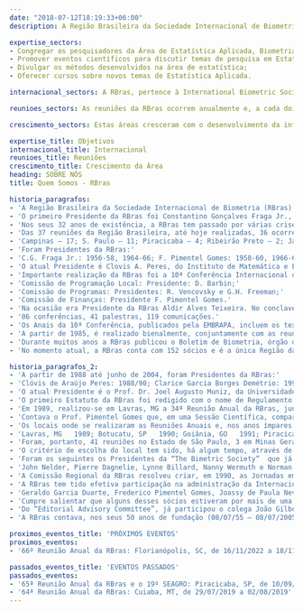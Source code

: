 ```yaml
---
date: "2018-07-12T18:19:33+06:00"
description: A Região Brasileira da Sociedade Internacional de Biometria (RBras) é uma sociedade científica fundada em 1955, de caráter cultural, sem fins lucrativos, dedicada aos pesquisadores brasileiros que trabalham com os aspectos matemáticos e estatísticos das Ciências Agrárias, Biologia e áreas afins. De acordo com seu estatuto, a RBras procura estimular as atividades de pesquisa de seus sócios, incentivando e apoiando eventos científicos.

expertise_sectors:
- Congregar os pesquisadores da Área de Estatística Aplicada, Biometria e Bioestatística;
- Promover eventos científicos para discutir temas de pesquisa em Estatística Aplicada;
- Divulgar os métodos desenvolvidos na área de estatística;
- Oferecer cursos sobre novos temas de Estatística Aplicada.

internacional_sectors: A RBras, pertence à International Biometric Society (IBS, https://www.biometricsociety.org), constituída de diversas outras regiões e países e envolvendo pesquisadores da área de Biometria de todo o mundo.

reunioes_sectors: As reuniões da RBras ocorrem anualmente e, a cada dois anos, é realizada conjuntamente com o Simpósio de Estatística Aplicada à Experimentação Agronômica (SEAGRO), e representam o principal congresso brasileiro de Estatística Aplicada e Biometria. A cada realização da Reunião Anual da RBras, constata-se um envolvimento crescente dos participantes, o que pode ser verificado pela publicações e pelos depoimentos. Também se percebe claramente uma evolução na qualidade dos trabalhos apresentados, fruto do amadurecimento dos profissionais que atuam nas áreas de Estatística, Estatística Aplicada, Experimentação e Biometria no Brasil, mostrando a sua multidisciplinaridade e sua consolidação ao longo dos anos.

crescimento_sectors: Estas áreas cresceram com o desenvolvimento da informática nos últimos 20 anos, possibilitando assim que a Estatística ocupe posição de destaque como metodologia fundamental para o planejamento e análise estatística de experimentos, com relevante papel na aplicação do método científico. Todavia, é sabido que a maioria dos problemas, dificilmente, é resolvido com conhecimentos de apenas uma área. Assim, a realização de eventos, tais como as reuniões da RBras, constitui uma oportunidade interessante para trocas de informações e difusão do método estatístico, congregando assim, profissionais nas mais variadas áreas do conhecimento.

expertise_title: Objetivos
internacional_title: Internacional
reunioes_title: Reuniões
crescimento_title: Crescimento da Área
heading: SOBRE NÓS
title: Quem Somos - RBras

historia_paragrafos:
- 'A Região Brasileira da Sociedade Internacional de Biometria (RBras) foi fundada em Campinas (SP), em 08 de julho de 1955, durante a realização do 5º Congresso Internacional de Biometria, promovido pela Sociedade Internacional de Biometria. A ata de fundação, redigida por Américo Groszmann, foi assinada por 25 sócios da Sociedade, dos quais 15 brasileiros e 10 estrangeiros. Como mais conhecidos, destacam-se entre eles: R.A.Fisher, D.J. Finney, W.G. Cochran, C.R. Rao, C.I. Bliss, W.J. Youden, A. M. Penha, Walter Leser, C.G. Fraga Jr., A. Conagin, J.M.Pompeu Memória, W.L.Stevens, Ruben Markus, P. Melo Freire, G.G. Duarte e Elza Berquó. Como já existiam no Brasil 45 sócios da Sociedade Internacional, a Região pôde dar início imediato a seus trabalhos de constituição.'
- 'O primeiro Presidente da RBras foi Constantino Gonçalves Fraga Jr., do Instituto Agronômico de Campinas. O primeiro Tesoureiro foi Américo Groszmann e o primeiro Secretário, Paulo Mello Freire.'
- 'Nos seus 32 anos de existência, a RBras tem passado por várias crises, todas elas superadas com relativa facilidade, de tal sorte que jamais interrompeu seu funcionamento. Além de brasileiros, cidadãos argentinos e uruguaios se têm eventualmente associados à RBras.'
- 'Das 37 reuniões da Região Brasileira, até hoje realizadas, 36 ocorreram no Estado de S. Paulo, residência da grande maioria dos sócios, e uma apenas fora de S. Paulo, em Londrina, Paraná em 1987. As 36 reuniões  paulistas assim se distribuíram:'
- 'Campinas – 17; S. Paulo – 11; Piracicaba – 4; Ribeirão Preto – 2; Jaboticabal – 1 e Guarujá – 1.'
- 'Foram Presidentes da RBras:'
- 'C.G. Fraga Jr.: 1956-58, 1964-66; F. Pimentel Gomes: 1958-60, 1966-68, 1974 76, 1980-82; A.M. Penha: 1960-62, 1969-71; P. Mello Freire: 1962-64; Elza Berquó: 1968-69; A. Conagin: 1971-73; R. Vencovsky: 1973-74, 1976-78; A.A. Teixeira: 1978-80, 1984 86; J.G. Correa da Silva: 1982-84; D. Barbin: 1986-88.'
- 'O atual Presidente é Clovis A. Peres, do Instituto de Matemática e Estatística da Universidade de São Paulo.'
- 'Importante realização da RBras foi a 10ª Conferência Internacional de Biometria, cujos trabalhos se desenvolveram em Guarujá, no período de 06 a 10 de agosto de 1979. Essa conferência foi dirigida por três comissões:'
- 'Comissão de Programação Local: Presidente: D. Barbin;'
- 'Comissão de Programas: Presidentes: R. Vencovsky e G.H. Freeman;'
- 'Comissão de Finanças: Presidente F. Pimentel Gomes.'
- 'Na ocasião era Presidente da RBras Aldir Alves Teixeira. No conclave de Guarujá houve:'
- '06 conferências, 41 palestras, 119 comunicações.'
- 'Os Anais da 10ª Conferência, publicados pela EMBRAPA, incluem os textos de 2 conferências, 13 palestras e 44 comunicações, além de resumos de outras 75 comunicações.'
- 'A partir de 1985, é realizado bienalmente, conjuntamente com as reuniões anuais da RBras, o Simpósio de Estatísticas Aplicada à Experimentação Agronômica. O primeiro deles foi realizado em Piracicaba, em 1985, e o 2º em Londrina, em 1987. O 3º se realizará em Lavras (Minas Gerais), em 1989.'
- 'Durante muitos anos a RBras publicou o Boletim de Biometria, órgão de divulgação distribuído no Brasil e em alguns países vizinhos. Mas, essa publicação cessou há alguns anos.'
- 'No momento atual, a RBras conta com 152 sócios e é a única Região da Sociedade Internacional de Biometria em funcionamento na América Latina.'

historia_paragrafos_2:
- 'A partir de 1988 até junho de 2004, foram Presidentes da RBras:'
- 'Clóvis de Araújo Peres: 1988/90; Clarice Garcia Borges Demétrio: 1990/92; João Gilberto Correa da Silva: 1992/94; Sérgio do Nascimento Kronka: 1994/96; Carlos Roberto Padovani: 1996/98; Clarice Garcia Borges Demétrio: 1998/2000; Maria Cecília Mendes Barreto: 2000/02; Clarice Garcia Borges Demétrio: 2002/04.'
- 'O atual Presidente é o Prof. Dr. Joel Augusto Muniz, da Universidade Federal de Lavras (UFLA), MG, com mandato de 2004 a 2006.'
- 'O primeiro Estatuto da RBras foi redigido com o nome de Regulamento e enviado a todos os sócios para opinarem. Ficou então a cargo de recém formada Comissão a incumbência de realizar a redação final que foi submetida à “The Biometric Society”. Foi, em seguida, aprovado pela RBras em 5/5/56. Em 1974, ele foi reformulado e, em 1992 e 1994, sofreu novas atualizações.'
- 'Em 1989, realizou-se em Lavras, MG a 34ª Reunião Anual da RBras, juntamente com o 3º SEAGRO (Simpósio de Estatística Aplicada à Experimentação Agronômica). Antes da criação desse Simpósio, as reuniões anuais consistiam de duas partes: uma que era chamada de Reunião da Assembléia Geral e a outra que era a Reunião Científica, chamada de Sessão Científica. Eram reuniões, geralmente, de apenas um dia. Em 1956, houve duas Sessões Científicas, em datas diferentes, sendo que a segunda foi realizada juntamente com a da SBPC (Sociedade Brasileira para o Progresso da Ciência), em Ouro Preto, MG. Foram 6 trabalhos na 1ª Sessão e 5 na segunda. Essas reuniões conjuntas com a SBPC foram novamente levadas a efeito no final da década de 70 e início de 80, mas sem alcançar o efeito desejado, ou seja, conseguir maior número de participantes e aproveitar a infra-estrutura já montada.'
- 'Contava o Prof. Pimentel Gomes que, em uma Sessão Científica, compareceram apenas ele e o Dr. Pompeu Memória; um apresentou seu trabalho ao outro e encerrou-se a sessão. Esse fato ilustra o valor desses sócios e serve de base para comparações com o que ocorre hoje quando temos de 200 a 300 participantes, principalmente nas Reuniões conjuntas com o SEAGRO. Na 46ª Reunião Anual e 9º SEAGRO, houve 428 participantes. Cumpre salientar que até pouco tempo, só existia a RBras na América Latina. Hoje já existe a Região Argentina (RArg). Esse fato justifica, até certo ponto, a participação em reuniões da RBras, de colegas da Venezuela, Peru, Colômbia, Guatemala e, da própria Argentina.'
- 'Os locais onde se realizaram as Reuniões Anuais e, nos anos ímpares, incluindo-se o SEAGRO, dando continuidade ao que já escreveu o saudoso Prof. Pimentel, foram:'
- 'Lavras, MG   1989; Botucatu, SP   1990; Goiânia, GO   1991; Piracicaba, SP   1992; Porto Alegre, RS   1993; São Carlos, SP   1994; Ribeirão Preto, SP   1995; São José do Rio Preto, SP   1996; Recife, PE   1997; Araraquara, SP   1998; Botucatu, SP   1999; São Carlos, SP   2000; Piracicaba, SP   2001; Rio Claro, SP   2002; Lavras, MG   2003; Uberlândia, MG   2004; Londrina, PR   2005.'
- 'Foram, portanto, 41 reuniões no Estado de São Paulo, 3 em Minas Gerais, 2 no Paraná, 1 em Goiás, 1 no Rio Grande do Sul e 1 em Pernambuco.'
- 'O critério de escolha do local tem sido, há algum tempo, através de propostas feitas pelos sócios. Quando há mais de uma, a Assembléia Geral decide, através de votação pelos sócios presentes. Essas reuniões têm recebido apoio financeiro das Agências de Fomento como: CNPq, CAPES, FAPESP, FAPEMIG e outras Fundações Estaduais, FINEP e da própria RBras. Muitos convidados do exterior têm vindo com passagens aéreas de suas próprias Instituições ou das Regionais de seus países. Nos casos dos Presidentes da “The Biometric Society”, o apoio é da própria Sociedade. Apoio de infra-estrutura e de pessoal tem sido dado pelas Instituições que abrigam o evento.'
- 'Foram os seguintes os Presidentes da “The Bimetric Society”  que já participaram de Reuniões Anuais da RBras:'
- 'John Nelder, Pierre Dagnelie, Lynne Billard, Nanny Wermuth e Norman Breslow.'
- 'A Comissão Regional da RBras resolveu criar, em 1990, as Jornadas em Biometria. A primeira ocorreu em 28/01/91, no IME/USP, São Paulo, com o tema: “Bioequivalência”. A segunda foi no IAC (Instituto Agronômico de Campinas) em Campinas, SP, no dia 23/03/92, com o tema “A Estatística na Biotecnologia”.'
- 'A RBras tem tido efetiva participação na administração da Internacional. Já fizeram ou fazem parte do “Ordinary Council Members”:'
- 'Geraldo Garcia Duarte, Frederico Pimentel Gomes, Joassy de Paula Neves Jorge, Roland Vencovsky, José Maria Pompeu Memória, Armando Conagin, Décio Barbin, Clovis de Araújo Peres, Clarice Garcia Borges Demétrio, Sheila Zambello de Pinho, Lisbeth Kaiserlian Cordani, Júlio da Motta Singer e Romeu Magnani.'
- 'Cumpre salientar que alguns desses sócios estiveram por mais de uma vez nesse Conselho.'
- 'Do “Editorial Advisory Committee”, já participou o colega João Gilberto Correa da Silva e, atualmente, a colega Clarice Garcia Borges Demétrio, do qual foi “Chair” por 2 anos. Como correspondente do “Biometric Bulletin” já tivemos os colegas João Gilberto Correa da Silva, Lisbeth K. Cordani e, atualmente, a colega Luzia Trinca.'
- 'A RBras contava, nos seus 50 anos de fundação (08/07/55 – 08/07/2005), com 108 sócios efetivos.'

proximos_eventos_title: 'PRÓXIMOS EVENTOS'
proximos_eventos:
- '66º Reunião Anual da RBras: Florianópolis, SC, de 16/11/2022 a 18/11/2022'

passados_eventos_title: 'EVENTOS PASSADOS'
passados_eventos:
- '65ª Reunião Anual da RBras e o 19º SEAGRO: Piracicaba, SP, de 10/09/2021 a 11/09/2021 (online)'
- '64ª Reunião Anual da RBras: Cuiaba, MT, de 29/07/2019 a 02/08/2019'
---
```


